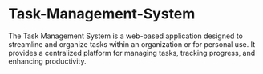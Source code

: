 # Task-Management-System
The Task Management System is a web-based application designed to streamline and organize tasks within an organization or for personal use. It provides a centralized platform for managing tasks, tracking progress, and enhancing productivity.
